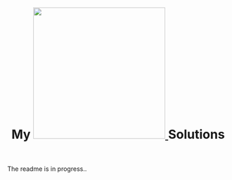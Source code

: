 <h1 align="center"> My <a href="https://auth.geeksforgeeks.org/user/yashitanamdeo/profile"><img src="https://user-images.githubusercontent.com/49322948/150188390-f665bf99-b9f5-45c6-a200-b3faba9e2aa7.png" width="300"></img> </a> Solutions </h1>
<br>
<br>
The readme is in progress..<br>
